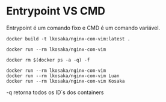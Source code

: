 # Entrypoint VS CMD

Entrypoint é um comando fixo e CMD é um comando variável.

```
docker build -t lkosaka/nginx-com-vim:latest .
```

```
docker run --rm lkosaka/nginx-com-vim
```

```
docker rm $(docker ps -a -q) -f
```

```
docker run --rm lkosaka/nginx-com-vim
docker run --rm lkosaka/nginx-com-vim Luan
docker run --rm lkosaka/nginx-com-vim Kosaka
```

-q      retorna todos os ID`s dos containers